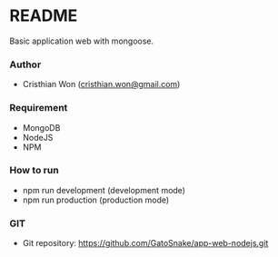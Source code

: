 # README #

Basic application web with mongoose.

### Author ###
* Cristhian Won (cristhian.won@gmail.com)

### Requirement ###

* MongoDB
* NodeJS
* NPM

### How to run ###

* npm run development (development mode)
* npm run production (production mode)

### GIT ###

* Git repository: https://github.com/GatoSnake/app-web-nodejs.git
